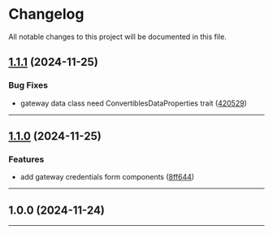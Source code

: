 # Changelog
All notable changes to this project will be documented in this file.
 
## [1.1.1](https://github.com/iBroStudio/lunar-gocardless/compare/v1.1.0...HEAD) (2024-11-25)
### Bug Fixes
* gateway data class need ConvertiblesDataProperties trait ([420529](https://github.com/iBroStudio/lunar-gocardless/commit/420529af26f2c2e984af425f9fc5a0125ed187bc))

---

## [1.1.0](https://github.com/iBroStudio/lunar-gocardless/compare/v1.0.0...HEAD) (2024-11-25)
### Features
* add gateway credentials form components ([8ff644](https://github.com/iBroStudio/lunar-gocardless/commit/8ff644e16fe4c3463297d8ded7b13fc686f216b1))

---

## 1.0.0 (2024-11-24)

---
